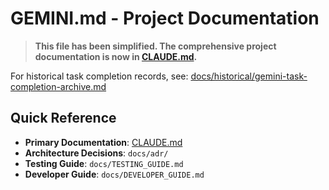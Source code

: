 # GEMINI.md - Project Documentation

> **This file has been simplified. The comprehensive project documentation is now in [CLAUDE.md](./CLAUDE.md).**

For historical task completion records, see: [docs/historical/gemini-task-completion-archive.md](./docs/historical/gemini-task-completion-archive.md)

## Quick Reference

- **Primary Documentation**: [CLAUDE.md](./CLAUDE.md)
- **Architecture Decisions**: `docs/adr/`
- **Testing Guide**: `docs/TESTING_GUIDE.md`
- **Developer Guide**: `docs/DEVELOPER_GUIDE.md`